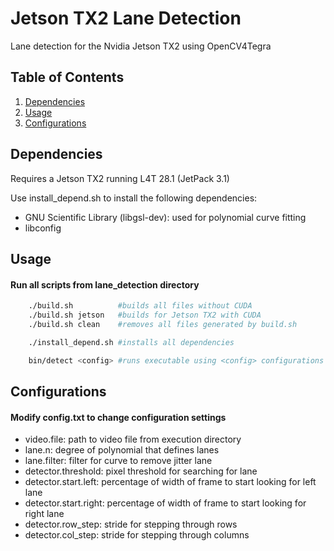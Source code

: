 # Jetson TX2 Lane Detection
Lane detection for the Nvidia Jetson TX2 using OpenCV4Tegra

## Table of Contents

1. [Dependencies](#dependencies)
2. [Usage](#usage)
3. [Configurations](#configurations)

## Dependencies
Requires a Jetson TX2 running L4T 28.1 (JetPack 3.1)

Use install_depend.sh to install the following dependencies:
* GNU Scientific Library (libgsl-dev): used for polynomial curve fitting
* libconfig

## Usage
#### Run all scripts from lane_detection directory
```bash
    ./build.sh          #builds all files without CUDA
    ./build.sh jetson	#builds for Jetson TX2 with CUDA
    ./build.sh clean    #removes all files generated by build.sh
```

```bash
    ./install_depend.sh #installs all dependencies
```

```bash
    bin/detect <config>	#runs executable using <config> configurations
```

## Configurations
#### Modify config.txt to change configuration settings
* video.file: path to video file from execution directory
* lane.n: degree of polynomial that defines lanes
* lane.filter: filter for curve to remove jitter lane
* detector.threshold: pixel threshold for searching for lane
* detector.start.left: percentage of width of frame to start looking for left lane
* detector.start.right: percentage of width of frame to start looking for right lane
* detector.row_step: stride for stepping through rows
* detector.col_step: stride for stepping through columns
